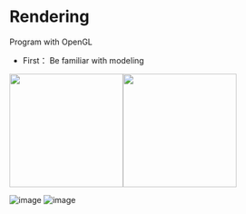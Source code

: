 # Rendering
Program with OpenGL

* First： Be familiar with modeling

 <img src="https://user-images.githubusercontent.com/58549322/111392248-23c0a480-86f1-11eb-84a2-7a731819ae48.png" width="200"/><img src="https://user-images.githubusercontent.com/58549322/111392263-2cb17600-86f1-11eb-8c5e-aa13e349391c.png" width="200"/>
 
![image](https://user-images.githubusercontent.com/58549322/111392248-23c0a480-86f1-11eb-84a2-7a731819ae48.png)
![image](https://user-images.githubusercontent.com/58549322/111392263-2cb17600-86f1-11eb-8c5e-aa13e349391c.png)
